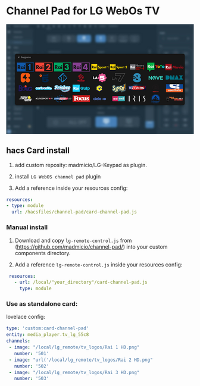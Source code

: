 # Channel Pad for LG WebOs TV


![all](example/channels.jpg)

## hacs Card install
1. add custom reposity: madmicio/LG-Keypad as plugin.

2. install `LG WebOS channel pad` plugin

3. Add a reference  inside your resources config:

  ```yaml
resources:
  - type: module
    url: /hacsfiles/channel-pad/card-channel-pad.js
```


### Manual install

1. Download and copy `lg-remote-control.js` from (https://github.com/madmicio/channel-pad/) into your custom components  directory.

2. Add a reference `lg-remote-control.js` inside your resources config:

 ```yaml
  resources:
    - url: /local/"your_directory"/card-channel-pad.js
      type: module
```

### Use as standalone card:
lovelace config:

 ```yaml
type: 'custom:card-channel-pad'
entity: media_player.tv_lg_55c8
channels:
  - image: "/local/lg_remote/tv_logos/Rai 1 HD.png"
    number: '501'
  - image: "url('/local/lg_remote/tv_logos/Rai 2 HD.png"
    number: '502'
  - image: "/local/lg_remote/tv_logos/Rai 3 HD.png"
    number: '503' 
```


